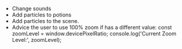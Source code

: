 - Change sounds
- Add particles to potions
- Add particles to the scene.
- Advice the user to use 100% zoom if has a different value:
    const zoomLevel = window.devicePixelRatio;
    console.log('Current Zoom Level:', zoomLevel);

